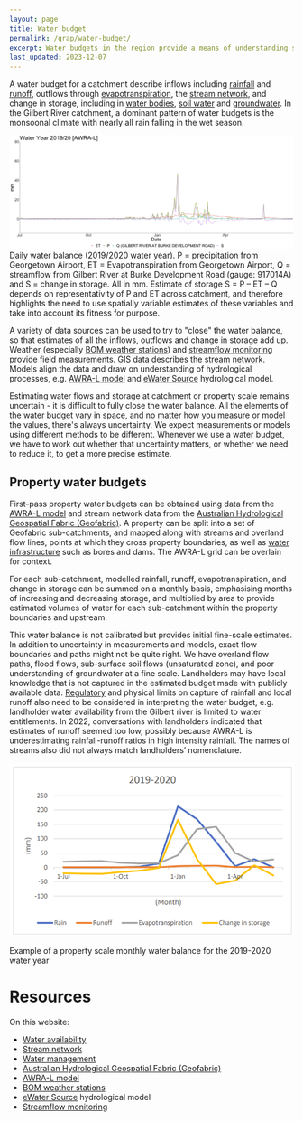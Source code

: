 ```yaml
---
layout: page
title: Water budget
permalink: /grap/water-budget/
excerpt: Water budgets in the region provide a means of understanding seasonal and inter-annual variation and potential water storage requirements.
last_updated: 2023-12-07
---
```


A water budget for a catchment describe inflows including [rainfall](/grap/weather/) and [runoff](/grap/runoff/), outflows through [evapotranspiration](/grap/weather/), the [stream network](/grap/stream-network/), and change in storage, including in [water bodies](/grap/water-bodies/), [soil water](/grap/soils/) and [groundwater](/grap/groundwater/). In the Gilbert River catchment, a dominant pattern of water budgets is the monsoonal climate with nearly all rain falling in the wet season.

<div class="rhs_img_img">
<a href="/images/WATER BALANCE (GILBERT RIVER AT BURKE DEVELOPMENT ROAD) - AWRA-L.jpg" target="_blank">
<img alt="Catchment scale estimated daily water balance (2019/2020 water year" src="/images/WATER BALANCE (GILBERT RIVER AT BURKE DEVELOPMENT ROAD) - AWRA-L.jpg">
</a>
<div class=imgcredit>Daily water balance (2019/2020 water year). P = precipitation from Georgetown Airport, ET =
Evapotranspiration from Georgetown Airport, Q = streamflow from Gilbert River at Burke Development
Road (gauge: 917014A) and S = change in storage. All in mm. Estimate of storage S = P – ET – Q
depends on representativity of P and ET across catchment, and therefore highlights the need to use
spatially variable estimates of these variables and take into account its fitness for purpose.
</div>
</div>

A variety of data sources can be used to try to "close" the water balance, so that estimates of all the inflows, outflows and change in storage add up. Weather (especially [BOM weather stations](/datasources/bom-weather-stations/)) and [streamflow monitoring](/datasources/stream-gauges/) provide field measurements.  GIS data describes the [stream network](/grap/stream-network/). Models align the data and draw on understanding of hydrological processes, e.g. [AWRA-L model](/datasources/awra-l/) and [eWater Source](/datasources/ewater-source/) hydrological model. 

Estimating water flows and storage at catchment or property scale remains uncertain - it is difficult to fully close the water balance. All the elements of the water budget vary in space, and no matter how you measure or model the values, there's always uncertainty. We expect measurements or models using different methods to be different. Whenever we use a water budget, we have to work out whether that uncertainty matters, or whether we need to reduce it, to get a more precise estimate.

## Property water budgets

First-pass property water budgets can be obtained using data from the [AWRA-L model](/datasources/awra-l/) and stream network data from the [Australian Hydrological Geospatial Fabric (Geofabric)](/datasources/ahgf/). A property can be split into a set of Geofabric sub-catchments, and mapped along with streams and overland flow lines, points at which they cross property boundaries, as well as [water infrastructure](/grap/water-infrastructure/) such as bores and dams. The AWRA-L grid can be overlain for context.

For each sub-catchment, modelled rainfall, runoff, evapotranspiration, and change in storage can be summed on a monthly basis, emphasising months of increasing and decreasing storage, and multiplied by area to provide estimated volumes of water for each sub-catchment within the property boundaries and upstream. 

This water balance is not calibrated but provides initial fine-scale estimates. In addition to uncertainty in measurements and models, exact flow boundaries and paths might not be quite right. We have overland flow paths, flood flows, sub-surface soil flows (unsaturated zone), and poor understanding of groundwater at a fine scale. Landholders may have local knowledge that is not captured in the estimated budget made with publicly available data. [Regulatory](/grap/water-management/) and physical limits on capture of rainfall and local runoff also need to be considered in interpreting the water budget, e.g. landholder water availability from the Gilbert river is limited to water entitlements. In 2022, conversations with landholders indicated that estimates of runoff seemed too low, possibly because AWRA-L is underestimating rainfall-runoff ratios in high intensity rainfall. The names of streams also did not always match landholders’ nomenclature.

![Example of a property scale monthly water balance for the 2019-2020 water year](/images/property-water-budget.png)
<div class=imgcredit>Example of a property scale monthly water balance for the 2019-2020 water year</div>

# Resources

On this website:

- [Water availability](/grap/water-availability/)
- [Stream network](/grap/stream-network/)
- [Water management](/grap/water-management/)
- [Australian Hydrological Geospatial Fabric (Geofabric)](/datasources/ahgf/)
- [AWRA-L model](/datasources/awra-l/)
- [BOM weather stations](/datasources/bom-weather-stations/)
- [eWater Source](/datasources/ewater-source/) hydrological model
- [Streamflow monitoring](/datasources/stream-gauges/)